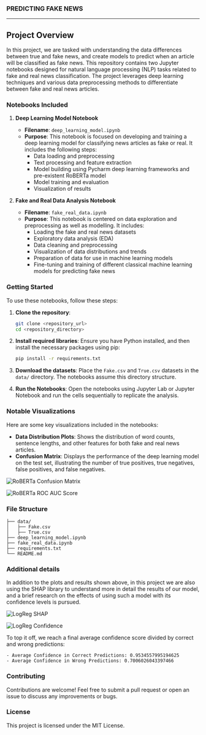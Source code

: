 ### PREDICTING FAKE NEWS

---

## Project Overview

In this project, we are tasked with understanding the data differences between true and fake news, and create models to predict when an article will be classified as fake news. This repository contains two Jupyter notebooks designed for natural language processing (NLP) tasks related to fake and real news classification. The project leverages deep learning techniques and various data preprocessing methods to differentiate between fake and real news articles.

### Notebooks Included

1. **Deep Learning Model Notebook**
   - **Filename**: `deep_learning_model.ipynb`
   - **Purpose**: This notebook is focused on developing and training a deep learning model for classifying news articles as fake or real. It includes the following steps:
     - Data loading and preprocessing
     - Text processing and feature extraction
     - Model building using Pycharm deep learning frameworks and pre-existent RoBERTa model
     - Model training and evaluation
     - Visualization of results

2. **Fake and Real Data Analysis Notebook**
   - **Filename**: `fake_real_data.ipynb`
   - **Purpose**: This notebook is centered on data exploration and preprocessing as well as modelling. It includes:
     - Loading the fake and real news datasets
     - Exploratory data analysis (EDA)
     - Data cleaning and preprocessing
     - Visualization of data distributions and trends
     - Preparation of data for use in machine learning models
     - Fine-tuning and training of different classical machine learning models for predicting fake news

### Getting Started

To use these notebooks, follow these steps:

1. **Clone the repository**:
   ```bash
   git clone <repository_url>
   cd <repository_directory>
   ```

2. **Install required libraries**:
   Ensure you have Python installed, and then install the necessary packages using pip:
   ```bash
   pip install -r requirements.txt
   ```

3. **Download the datasets**:
   Place the `Fake.csv` and `True.csv` datasets in the `data/` directory. The notebooks assume this directory structure.

4. **Run the Notebooks**:
   Open the notebooks using Jupyter Lab or Jupyter Notebook and run the cells sequentially to replicate the analysis.

### Notable Visualizations

Here are some key visualizations included in the notebooks:

- **Data Distribution Plots**: Shows the distribution of word counts, sentence lengths, and other features for both fake and real news articles.
- **Confusion Matrix**: Displays the performance of the deep learning model on the test set, illustrating the number of true positives, true negatives, false positives, and false negatives.

![RoBERTa Confusion Matrix](./images/confusion_matrix_roberta.png)

![RoBERTa ROC AUC Score](./images/auc_roberta.png)

### File Structure

```
├── data/
│   ├── Fake.csv
│   ├── True.csv
├── deep_learning_model.ipynb
├── fake_real_data.ipynb
├── requirements.txt
└── README.md
```

### Additional details

In addition to the plots and results shown above, in this project we are also using the SHAP library to understand more in detail the results of our model, and a brief research on the effects of using such a model with its confidence levels is pursued. 

![LogReg SHAP](./images/SHAP_log_reg.png)

![LogReg Confidence](./images/confidence_levels_log_reg.png)

To top it off, we reach a final average confidence score divided by correct and wrong predictions:

    - Average Confidence in Correct Predictions: 0.9534557995194625
    - Average Confidence in Wrong Predictions: 0.7006026043397466


### Contributing

Contributions are welcome! Feel free to submit a pull request or open an issue to discuss any improvements or bugs.

### License

This project is licensed under the MIT License.

